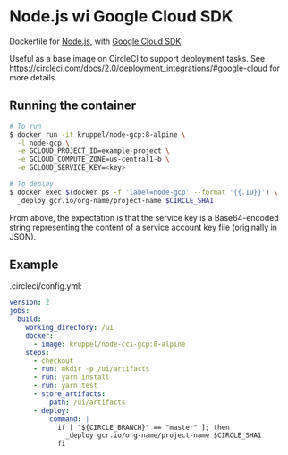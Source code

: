 # Node.js wi Google Cloud SDK

Dockerfile for [Node.js](https://nodejs.org), with [Google Cloud SDK](https://cloud.google.com/sdk/).

Useful as a base image on CircleCI to support deployment tasks. See https://circleci.com/docs/2.0/deployment_integrations/#google-cloud for more details.

## Running the container

```sh
# To run
$ docker run -it kruppel/node-gcp:8-alpine \
  -l node-gcp \
  -e GCLOUD_PROJECT_ID=example-project \
  -e GCLOUD_COMPUTE_ZONE=us-central1-b \
  -e GCLOUD_SERVICE_KEY=<key>

# To deploy
$ docker exec $(docker ps -f 'label=node-gcp' --format '{{.ID}}') \
  _deploy gcr.io/org-name/project-name $CIRCLE_SHA1
```

From above, the expectation is that the service key is a Base64-encoded string representing the content of a service account key file (originally in JSON).

## Example

.circleci/config.yml:

```yml
version: 2
jobs:
  build:
    working_directory: /ui
    docker:
      - image: kruppel/node-cci-gcp:8-alpine
    steps:
      - checkout
      - run: mkdir -p /ui/artifacts
      - run: yarn install
      - run: yarn test
      - store_artifacts:
          path: /ui/artifacts
      - deploy:
          command: |
            if [ "${CIRCLE_BRANCH}" == "master" ]; then
              _deploy gcr.io/org-name/project-name $CIRCLE_SHA1
            fi
```
